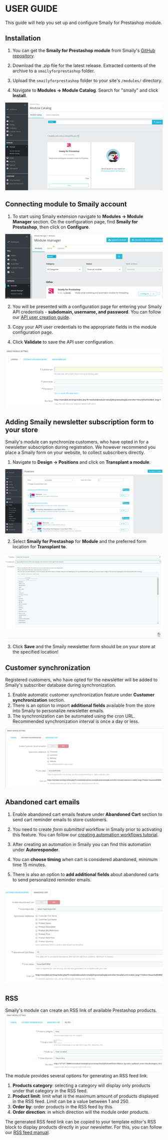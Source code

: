 # USER GUIDE

This guide will help you set up and configure Smaily for Prestashop module.

## Installation
1. You can get the **Smaily for Prestashop module** from Smaily's [GitHub repository](https://github.com/sendsmaily/smaily-prestashop-module/releases).

2. Download the .zip file for the latest release. Extracted contents of the archive to a `smailyforprestashop` folder.

3. Upload the `smailyforprestashop` folder to your site's `/modules/` directory.

4. Navigate to **Modules -> Module Catalog**. Search for "smaily" and click **Install**.

![Module install](assets/Install1.png)

## Connecting module to Smaily account

1. To start using Smaily extension navigate to **Modules -> Module Manager** section. On the configuration page, find **Smaily for Prestashop**, then click on **Configure**.

![Module configuration path](assets/Install2.png)

2. You will be presented with a configuration page for entering your Smaily API credentials - **subdomain, username, and password**.
You can follow our [API user creation guide](http://help.smaily.com/en/support/solutions/articles/16000062943-create-api-user).

3. Copy your API user credentials to the appropriate fields in the module configuration page.

4. Click **Validate** to save the API user configuration.

![API credentials section](assets/APIcredentials.png)

## Adding Smaily newsletter subscription form to your store

Smaily's module can synchronize customers, who have opted in for a newsletter subscription during registration.
We however recommend you place a Smaily form on your website, to collect subscribers directly.
1. Navigate to **Design -> Positions** and click on **Transplant a module**.

![Transplant module section](assets/Form1.png)

2. Select **Smaily for Prestashop** for **Module** and the preferred form location for **Transplant to**.

![Transplant to section](assets/Form2.png)

3. Click **Save** and the Smaily newsletter form should be on your store at the specified location!

## Customer synchronization

Registered customers, who have opted for the newsletter will be added to Smaily's subscriber database during synchronization.
1. Enable automatic customer synchronization feature under **Customer synchronization** section.
2. There is an option to import **additional fields** available from the store into Smaily to personalize newsletter emails.
3. The synchronization can be automated using the cron URL. Recommended synchronization interval is once a day or less.

![Customer synchronization section](assets/CustomerSync.png)

## Abandoned cart emails

1. Enable abandoned cart emails feature under **Abandoned Cart** section to send cart reminder emails to store customers.

2. You need to create *form submitted* workflow in Smaily prior to activating this feature. You can follow our [creating automation workflows tutorial](http://help.smaily.com/en/support/solutions/articles/16000092458-creating-automation-workflows).

3. After creating an automation in Smaily you can find this automation under **Autoresponder**.

4. You can **choose timing** when cart is considered abandoned, minimum time 15 minutes.

5. There is also an option to **add additional fields** about abandoned carts to send personalized reminder emails.

![Abandoned cart emails](assets/AbandonedCart.png)

## RSS

Smaily's module can create an RSS link of available Prestashop products.
![RSS section](assets/RSS.png)
The module provides several options for generating an RSS feed link.
1. **Products category**: selecting a category will display only products under that category in the RSS feed.
2. **Product limit**: limit what is the maximum amount of products displayed in the RSS feed. Limit can be a value between 1 and 250.
3. **Order by**: order products in the RSS feed by this.
4. **Order direction**: in which direction will the module order products.

The generated RSS feed link can be copied to your template editor's RSS block to display products directly in your newsletter. For this, you can follow our [RSS feed manual](http://help.smaily.com/en/support/solutions/articles/16000077027-rss-feed).
